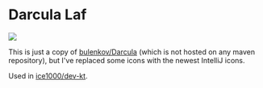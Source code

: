# Darcula Laf

[![](https://jitpack.io/v/ice1k/darcula.svg)](https://jitpack.io/#ice1k/darcula)

This is just a copy of [bulenkov/Darcula](https://github.com/bulenkov/Darcula) (which is not hosted on any maven repository),
but I've replaced some icons with the newest IntelliJ icons.

Used in [ice1000/dev-kt](https://github.com/ice1000/dev-kt).

